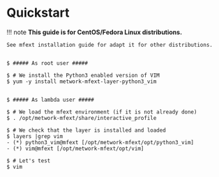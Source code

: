 # Quickstart

!!! note
    **This guide is for CentOS/Fedora Linux distributions.**

    See mfext installation guide for adapt it for other distributions.


```console

$ ##### As root user #####

$ # We install the Python3 enabled version of VIM
$ yum -y install metwork-mfext-layer-python3_vim


$ ##### As lambda user #####

$ # We load the mfext environment (if it is not already done)
$ . /opt/metwork-mfext/share/interactive_profile

$ # We check that the layer is installed and loaded
$ layers |grep vim
- (*) python3_vim@mfext [/opt/metwork-mfext/opt/python3_vim]
- (*) vim@mfext [/opt/metwork-mfext/opt/vim]

$ # Let's test
$ vim
```
